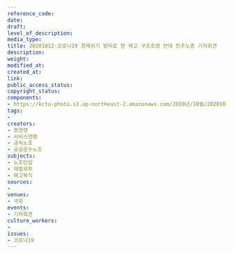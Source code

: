 ```yaml
---
reference_code: 
date: 
draft: 
level_of_description: 
media_type: 
title: 20201012-코로나19 경제위기 빌미로 한 해고 구조조정 반대 민주노총 기자회견
description: 
weight: 
modified_at: 
created_at: 
link: 
public_access_status: 
copyright_status: 
components:
- https://kctu-photo.s3.ap-northeast-2.amazonaws.com/2020년/10월/20201012-코로나19+경제위기+빌미로+한+해고+구조조정+반대+민주노총+기자회견/_W5D0048.jpg
tags:
- 
creators:
- 총연맹
- 서비스연맹
- 금속노조
- 공공운수노조
subjects:
- 노조탄압
- 재벌외투
- 해고복직
sources:
- 
venues:
- 국회
events:
- 기자회견
culture_workers:
- 
issues:
- 코로나19
---
```

